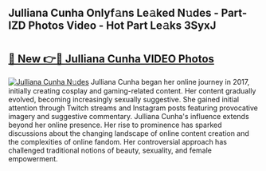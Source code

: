 ## Julliana Cunha Onlyf𝚊ns Le𝚊ked N𝚞des - Part-IZD Photos Video - Hot Part Le𝚊ks 3SyxJ

# <h2><a href="http://ab71251.deff.icu/?id=Julliana+Cunha">🔗 New 👉🔴 Julliana Cunha VIDEO Photos</a></h2>

[![Julliana Cunha N𝚞des](https://i.imgur.com/rIISA9y.gif)](http://ab71251.deff.icu/?id=Julliana+Cunha)
Julliana Cunha began her online journey in 2017, initially creating cosplay and gaming-related content. Her content gradually evolved, becoming increasingly sexually suggestive. She gained initial attention through Twitch streams and Instagram posts featuring provocative imagery and suggestive commentary. Julliana Cunha's influence extends beyond her online presence. Her rise to prominence has sparked discussions about the changing landscape of online content creation and the complexities of online fandom. Her controversial approach has challenged traditional notions of beauty, sexuality, and female empowerment.
